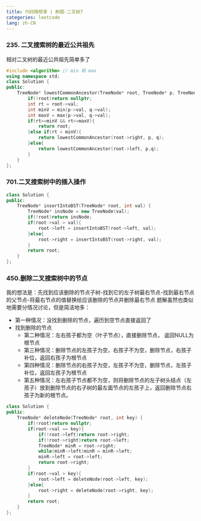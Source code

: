 ```yaml
---
title: 代码随想录 | 刷题-二叉树7
categories: leetcode
lang: zh-CN
---
```


### 235. 二叉搜索树的最近公共祖先 
相对二叉树的最近公共祖先简单多了
```cpp
#include <algorithm> // min 和 max
using namespace std;
class Solution {
public:
    TreeNode* lowestCommonAncestor(TreeNode* root, TreeNode* p, TreeNode* q) {
        if(!root)return nullptr;
        int rt = root->val;
        int minV = min(p->val, q->val);
        int maxV = max(p->val, q->val);
        if(rt>=minV && rt<=maxV){
            return root;
        }else if(rt < minV){
            return lowestCommonAncestor(root->right, p, q);
        }else{
            return lowestCommonAncestor(root->left, p,q);
        }
    }
};
```

### 701.二叉搜索树中的插入操作
```cpp
class Solution {
public:
    TreeNode* insertIntoBST(TreeNode* root, int val) {
        TreeNode* insNode = new TreeNode(val);
        if(!root)return insNode;
        if(root->val > val){
            root->left = insertIntoBST(root->left, val);
        }else{
            root->right = insertIntoBST(root->right, val);
        }
        return root;
    }
};
```

### 450.删除二叉搜索树中的节点
我的想法是：先找到应该删除的节点子树-找到它的左子树最右节点-找到最右节点的父节点-将最右节点的值替换给应该删除的节点并删除最右节点
题解虽然也类似地需要分情况讨论，但是简洁地多：

* 第一种情况：没找到删除的节点，遍历到空节点直接返回了
* 找到删除的节点
    * 第二种情况：左右孩子都为空（叶子节点），直接删除节点， 返回NULL为根节点
    * 第三种情况：删除节点的左孩子为空，右孩子不为空，删除节点，右孩子补位，返回右孩子为根节点
    * 第四种情况：删除节点的右孩子为空，左孩子不为空，删除节点，左孩子补位，返回左孩子为根节点
    * 第五种情况：左右孩子节点都不为空，则将删除节点的左子树头结点（左孩子）放到删除节点的右子树的最左面节点的左孩子上，返回删除节点右孩子为新的根节点。

```cpp
class Solution {
public:
    TreeNode* deleteNode(TreeNode* root, int key) {
        if(!root)return nullptr;
        if(root->val == key){
            if(!root->left)return root->right;
            if(!root->right)return root->left;
            TreeNode* minR = root->right;
            while(minR->left)minR = minR->left;
            minR->left = root->left;
            return root->right;
        }
        if(root->val > key){
            root->left = deleteNode(root->left, key);
        }else{
            root->right = deleteNode(root->right, key);
        }
        return root;
    }
};
```